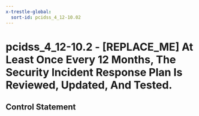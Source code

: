 ```yaml
---
x-trestle-global:
  sort-id: pcidss_4_12-10.02
---
```


# pcidss_4_12-10.2 - \[REPLACE_ME\] At Least Once Every 12 Months, The Security Incident Response Plan Is Reviewed, Updated, And Tested.

## Control Statement
